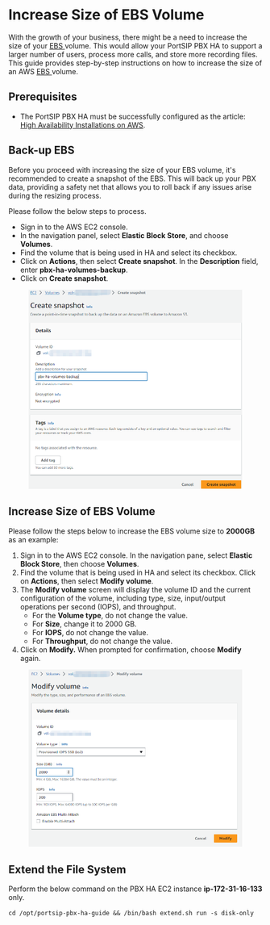 # Increase Size of EBS Volume

With the growth of your business, there might be a need to increase the size of your [EBS ](https://docs.aws.amazon.com/AWSEC2/latest/UserGuide/AmazonEBS.html)volume. This would allow your PortSIP PBX HA to support a larger number of users, process more calls, and store more recording files. This guide provides step-by-step instructions on how to increase the size of an AWS [EBS ](https://docs.aws.amazon.com/AWSEC2/latest/UserGuide/AmazonEBS.html)volume.

## Prerequisites

* The PortSIP PBX HA must be successfully configured as the article: [High Availability Installations on AWS](high-availability-installations-on-aws.md).

## **Back-up EBS**&#x20;

Before you proceed with increasing the size of your EBS volume, it's recommended to create a snapshot of the EBS. This will back up your PBX data, providing a safety net that allows you to roll back if any issues arise during the resizing process.

Please follow the below steps to process.

* Sign in to the AWS EC2 console.&#x20;
* In the navigation panel, select **Elastic Block Store**, and choose **Volumes**. &#x20;
* Find the volume that is being used in HA and select its checkbox.&#x20;
* Click on **Actions**, then select **Create snapshot**. In the **Description** field, enter **pbx-ha-volumes-backup**.&#x20;
* Click on **Create snapshot**.

<figure><img src="../../../.gitbook/assets/aws-ha-16.png" alt=""><figcaption></figcaption></figure>

## Increase Size of EBS Volume

Please follow the steps below to increase the EBS volume size to **2000GB** as an example:

1. Sign in to the AWS EC2 console. In the navigation pane, select **Elastic Block Store**, then choose **Volumes**.&#x20;
2. Find the volume that is being used in HA and select its checkbox. Click on **Actions**, then select **Modify volume**.&#x20;
3. The **Modify volume** screen will display the volume ID and the current configuration of the volume, including type, size, input/output operations per second (IOPS), and throughput.&#x20;
   * For the **Volume type**, do not change the value.
   * For **Size**, change it to 2000 GB.&#x20;
   * For **IOPS**, do not change the value.&#x20;
   * For **Throughput**, do not change the value.&#x20;
4. Click on **Modify.** When prompted for confirmation, choose **Modify** again.

<figure><img src="../../../.gitbook/assets/aws-ha-17.png" alt=""><figcaption></figcaption></figure>

## Extend the File System <a href="#extend-the-file-system" id="extend-the-file-system"></a>

Perform the below command on the PBX HA EC2 instance **ip-172-31-16-133** only.

```
cd /opt/portsip-pbx-ha-guide && /bin/bash extend.sh run -s disk-only
```



